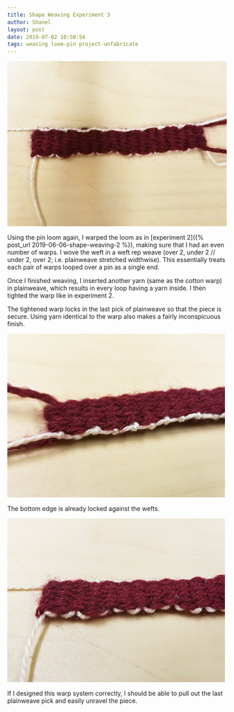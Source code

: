 ```yaml
---
title: Shape Weaving Experiment 3
author: Shanel
layout: post
date: 2019-07-02 10:50:54
tags: weaving loom-pin project-unfabricate
---
```


![Woven rectangle using a double continuous warp](/assets/img/shapeweaving3_1.jpg)

Using the pin loom again, I warped the loom as in [experiment 2]({% post_url 2019-06-06-shape-weaving-2 %}), making sure that I had an even number of warps. I wove the weft in a weft rep weave (over 2, under 2 // under 2, over 2; i.e. plainweave stretched widthwise). This essentially treats each pair of warps looped over a pin as a single end.

Once I finished weaving, I inserted another yarn (same as the cotton warp) in plainweave, which results in every loop having a yarn inside. I then tighted the warp like in experiment 2.

The tightened warp locks in the last pick of plainweave so that the piece is secure. Using yarn identical to the warp also makes a fairly inconspicuous finish.

![Top edge of the woven rectangle, showing last plainweave pick](/assets/img/shapeweaving3_1top.jpg)

The bottom edge is already locked against the wefts. 

![Bottom edge of the woven rectangle, showing tightened loops of warp](/assets/img/shapeweaving3_1bottom.jpg)

If I designed this warp system correctly, I should be able to pull out the last plainweave pick and easily unravel the piece.
